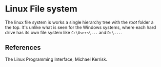 # Linux File system

The linux file system is works a single hierarchy tree with the *root* folder a the top. It's unlike what is seen for the Windows systems, where each hard drive has its own file system like `C:\Users\...` and `D:\...`.

## References

The Linux Programming Interface, Michael Kerrisk.
